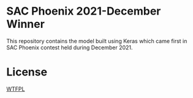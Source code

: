 # SAC Phoenix 2021-December Winner
This repository contains the model built using Keras which came first in SAC Phoenix contest held during December 2021.


# License
[WTFPL](LICENSE)
